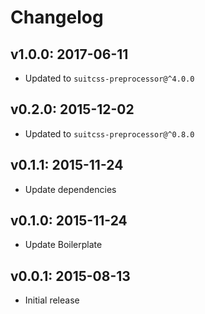 # Changelog

## v1.0.0: 2017-06-11

- Updated to `suitcss-preprocessor@^4.0.0`

## v0.2.0: 2015-12-02

- Updated to `suitcss-preprocessor@^0.8.0`

## v0.1.1: 2015-11-24

- Update dependencies

## v0.1.0: 2015-11-24

- Update Boilerplate

## v0.0.1: 2015-08-13

- Initial release
